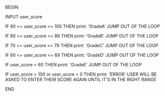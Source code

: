 BEGIN

INPUT user_score

IF 90 <= user_score <= 100 THEN
print: 'GradeA'
JUMP OUT OF THE LOOP

IF 80 <= user_score <= 89 THEN
print: 'GradeB'
JUMP OUT OF THE LOOP

IF 70 <= user_score <= 79 THEN
print: 'GradeC'
JUMP OUT OF THE LOOP

IF 60 <= user_score <= 69 THEN
print: 'GradeD'
JUMP OUT OF THE LOOP

IF user_score < 60 THEN
print: 'GradeE'
JUMP OUT OF THE LOOP

IF user_score > 100 or user_score < 0 THEN
print: 'ERROR'
USER WILL BE ASKED TO ENTER THEIR SCORE AGAIN UNTIL IT'S IN THE RIGHT RANGE

END